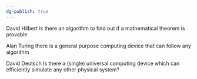 ```yaml
---
dg-publish: true
---
```

David Hilbert 
	is there an algorithm to find out if a mathematical theorem is provable 

Alan Turing
	there is a general purpose computing device that can follow any algorithm 

David Deutsch
	Is there a (single) universal computing device which can efficiently simulate any other physical system?

